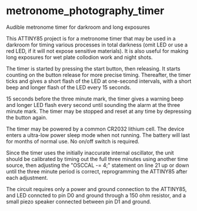 # metronome_photography_timer
Audible metronome timer for darkroom and long exposures

This ATTINY85 project is for a metronome timer that may be used in a darkroom for timing various processes in total darkness (omit LED or use a red LED, if it will not expose sensitive materials). It is also useful for making long exposures for wet plate collodion work and night shots.

The timer is started by pressing the start button, then releasing. It starts counting on the button release for more precise timing. Thereafter, the timer ticks and gives a short flash of the LED at one-second intervals, with a short beep and longer flash of the LED every 15 seconds.

15 seconds before the three minute mark, the timer gives a warning beep and longer LED flash every second until sounding the alarm at the three minute mark. The timer may be stopped and reset at any time by depressing the button again.

The timer may be powered by a common CR2032 lithium cell. The device enters a ultra-low power sleep mode when not running. The battery will last for months of normal use. No on/off switch is required.

Since the timer uses the initially inaccurate internal oscillator, the unit should be calibrated by timing out the full three minutes using another time source, then adjusting the "OSCCAL -= 4;" statement on line 21 up or down until the three minute period is correct, reprogramming the ATTINY85 after each adjustment.

The circuit requires only a power and ground connection to the ATTINY85, and LED conncted to pin D0 and ground through a 150 ohm resistor, and a small piezo speaker connected between pin D1 and ground.
